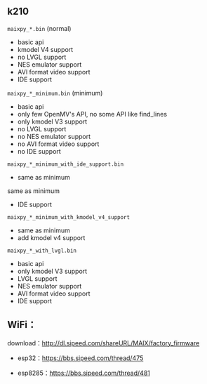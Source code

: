 ## k210

`maixpy_*.bin` (normal)

* basic api
* kmodel V4 support
* no LVGL support
* NES emulator support
* AVI format video support
* IDE support

`maixpy_*_minimum.bin` (minimum)

* basic api
* only few OpenMV's API, no some API like find_lines
* only kmodel V3 support
* no LVGL support
* no NES emulator support
* no AVI format video support
* no IDE support

`maixpy_*_minimum_with_ide_support.bin`

* same as minimum

same as minimum

* IDE support

`maixpy_*_minimum_with_kmodel_v4_support`

* same as minimum
* add kmodel v4 support

`maixpy_*_with_lvgl.bin`

* basic api
* only kmodel V3 support
* LVGL support
* NES emulator support
* AVI format video support
* IDE support

## WiFi：

download：http://dl.sipeed.com/shareURL/MAIX/factory_firmware

* esp32：https://bbs.sipeed.com/thread/475

* esp8285：https://bbs.sipeed.com/thread/481